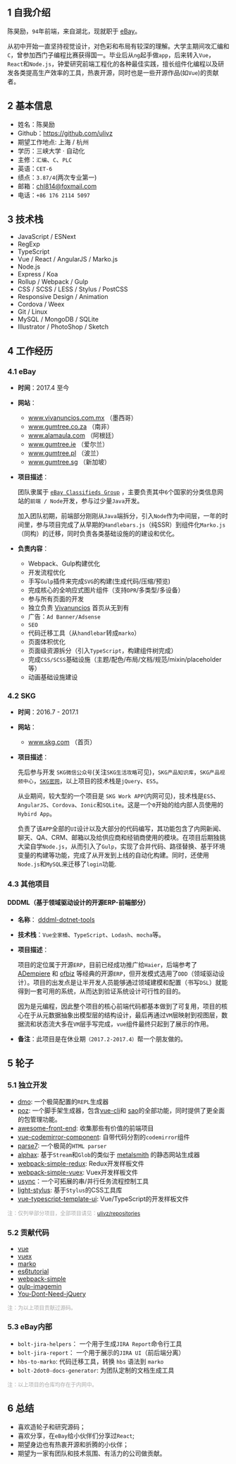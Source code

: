 ## 1 自我介绍

陈昊励，`94`年前端，来自湖北，现就职于 [eBay](http://www.ebay.com)。

<!-- 曾就职于 [SKG](http://www.skg.com) <sup>[1]</sup> -->

从初中开始一直坚持视觉设计，对色彩和布局有较深的理解。大学主期间攻汇编和`C`，曾参加西门子编程比赛获得国一。毕业后从`ng`起手做`app`，后来转入`Vue`，`React`和`Node.js`，钟爱研究前端工程化的各种最佳实践，擅长组件化编程以及研发各类提高生产效率的工具，热衷开源，同时也是一些开源作品(如`Vue`)的贡献者。


## 2 基本信息

- 姓名：陈昊励
- Github：https://github.com/ulivz
- 期望工作地点: 上海 / 杭州
- 学历：三峡大学 · 自动化
- 主修：`汇编`、`C`、`PLC`
- 英语：`CET-6`
- 绩点：`3.87/4`(两次专业第一)
- 邮箱：chl814@foxmail.com
- 电话：`+86 176 2114 5097`


## 3 技术栈

- JavaScript / ESNext
- RegExp
- TypeScript
- Vue / React / AngularJS / Marko.js
- Node.js
- Express / Koa
- Rollup / Webpack / Gulp
- CSS / SCSS / LESS / Stylus / PostCSS
- Responsive Design / Animation
- Cordova / Weex
- Git / Linux
- MySQL / MongoDB / SQLite
- Illustrator / PhotoShop / Sketch


## 4 工作经历

### 4.1 eBay

- **时间**：2017.4 至今

- **网站**：
	- www.vivanuncios.com.mx （墨西哥）
	- www.gumtree.co.za （南非）
	- www.alamaula.com （阿根廷）
	- www.gumtree.ie （爱尔兰）
	- www.gumtree.pl （波兰）
	- www.gumtree.sg （新加坡）

- **项目描述**：

  团队隶属于 [`eBay Classifieds Group`](https://www.ebayclassifiedsgroup.com/) ，主要负责其中`6`个国家的分类信息网站的`前端 / Node`开发，参与过少量`Java`开发。

  加入团队初期，前端部分刚刚从`Java`端拆分，引入`Node`作为中间层，一年的时间里，参与项目完成了从早期的`Handlebars.js`（纯SSR）到组件化`Marko.js`（同构）的迁移，同时负责各类基础设施的的建设和优化。

- **负责内容**：

  - Webpack、Gulp构建优化
  - 开发流程优化
  - 手写`Gulp`插件来完成`SVG`的构建(生成代码/压缩/预览)
  - 完成核心的全响应式图片组件（支持`DPR`/多类型/多设备）
  - 参与所有页面的开发
  - 独立负责 [Vivanuncios](https://www.vivanuncios.com.mx/) 首页从无到有
  - 广告：`Ad Banner/Adsense`
  - `SEO`
  - 代码迁移工具（从`handlebar`转成`marko`）
  - 页面体积优化
  - 页面级资源拆分（引入`TypeScript`，构建组件树完成）
  - 完成`CSS/SCSS`基础设施（主题/配色/布局/文档/规范/mixin/placeholder等）
  - 动画基础设施建设

### 4.2 SKG

- **时间**：2016.7 - 2017.1

- **网站**：
  - www.skg.com （首页）

- **项目描述**：

  先后参与开发 `SKG微信公众号`(关注`SKG生活攻略`可见)，`SKG产品知识库`，`SKG产品视频中心`，[`SKG官网`](www.skg.com)，以上项目的技术栈是`jQuery`、`ES5`。

  从业期间，较大型的一个项目是 `SKG Work APP`(内网可见)，技术栈是`ES5`、`AngularJS`、`Cordova`、`Ionic`和`SQLite`。这是一个`0`开始的给内部人员使用的`Hybird App`。
  
  负责了该`APP`全部的`UI`设计以及大部分的代码编写，其功能包含了内网新闻、聊天、QA、CRM、邮箱以及给供应商和经销商使用的模块。在项目后期独挑大梁自学`Node.js`，从而引入了`Gulp`，实现了合并代码、路径替换、基于环境变量的构建等功能，完成了从开发到上线的自动化构建。同时，还使用`Node.js`和`MySQL`来迁移了`login`功能.


### 4.3 其他项目

#### DDDML（基于领域驱动设计的开源ERP-前端部分）

- **名称**： [dddml-dotnet-tools](https://github.com/wubuku/dddml-dotnet-tools)
- **技术栈**：`Vue全家桶`、`TypeScript`、`Lodash`、`mocha`等。
- **项目描述**：

  项目的定位属于开源`ERP`，目前已经成功推广给`Haier`，后端参考了 [ADempiere](https://github.com/adempiere/adempiere) 和 [ofbiz](https://github.com/apache/ofbiz) 等经典的开源`ERP`，但开发模式选用了`DDD`（领域驱动设计）。项目的出发点是让半开发人员能够通过领域建模和配置（书写`DSL`）就能得到一套可用的系统，从而达到验证系统设计可行性的目的。

  因为是元编程，因此整个项目的核心前端代码都基本做到了可复用，项目的核心在于从元数据抽象出模型层的结构设计，最后再通过`VM`层映射到视图层，数据流和状态流大多在`VM`层手写完成，`vue`组件最终只起到了展示的作用。

- **备注**：此项目是在休业期`（2017.2-2017.4）`帮一个朋友做的。


## 5 轮子

### 5.1 独立开发

  - [dmo](https://github.com/ulivz/dmo): 一个极简配置的`REPL`生成器
  - [poz](https://github.com/ulivz/poz): 一个脚手架生成器，包含[vue-cli](https://github.com/vuejs/vue-cli)和 [sao](https://github.com/saojs/sao)的全部功能，同时提供了更全面的包管理功能。
  - [awesome-front-end](https://github.com/ulivz/awesome-front-end): 收集那些有价值的前端项目
  - [vue-codemirror-component](https://github.com/ulivz/vue-codemirror-component): 自带代码分割的`codemirror`组件
  - [parse7](https://github.com/ulivz/parse7): 一个极简的`HTML parser`
  - [alphax](https://github.com/ulivz/alphax): 基于`Stream`和`Glob`的类似于 [metalsmith](https://github.com/segmentio/metalsmith) 的静态网站生成器
  - [webpack-simple-redux](https://github.com/ulivz/webpack-simple-redux): Redux开发样板文件
  - [webpack-simple-vuex](https://github.com/ulivz/webpack-simple-vuex): Vuex开发样板文件
  - [usync](https://github.com/ulivz/usync)：一个可拓展的串/并行任务流程控制工具
  - [light-stylus](https://github.com/ulivz/light-stylus): 基于`Stylus`的CSS工具库
  - [vue-typescript-template-ui](https://github.com/ulivz/vue-typescript-template-ui): Vue/TypeScript的开发样板文件

<span style="color: #aaa; font-size: 12px ">注：仅列举部分项目，全部项目请见：<a href='https://github.com/ulivz?tab=repositories' target='_blank'>ulivz/repositories</a><span>

### 5.2 贡献代码

  - [vue](https://github.com/vuejs/vue)
  - [vuex](https://github.com/vuejs/vuex)
  - [marko](https://github.com/marko-js/marko)
  - [es6tutorial](https://github.com/ruanyf/es6tutorial)
  - [webpack-simple](https://github.com/vuejs-templates/webpack-simple)
  - [gulp-imagemin](https://github.com/sindresorhus/gulp-imagemin)
  - [You-Dont-Need-jQuery](https://github.com/nefe/You-Dont-Need-jQuery)

<span style="color: #aaa; font-size: 12px ">注：为以上项目贡献过源码。<span>

### 5.3 eBay内部

  - `bolt-jira-helpers`： 一个用于生成`JIRA Report`命令行工具
  - `bolt-jira-report`： 一个用于展示的`JIRA UI`（前后端分离）
  - `hbs-to-marko`: 代码迁移工具，转换 `hbs` 语法到 `marko`
  - `bolt-2dot0-docs-generator`: 为团队定制的文档生成工具

<span style="color: #aaa; font-size: 12px ">注：以上项目的仓库均存在于内网中。<span>

## 6 总结

- 喜欢造轮子和研究源码；
- 喜欢分享，在`eBay`给小伙伴们分享过`React`;
- 期望身边也有热衷开源和折腾的小伙伴；
- 期望为一家有团队和技术氛围、有活力的公司做贡献。


